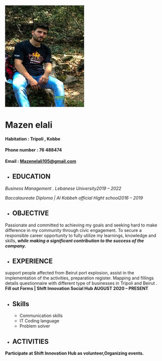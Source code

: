 ![This is Mazenelali img.](mazen.jpg "Mazenelali cv")

# Mazen elali

#### **Habitation** : Tripoli , Kobbe
#### **Phone number** : 76 488474
#### **Email** : Mazenelali105@gmail.com

* ## EDUCATION
 _Business Management . Lebanese University2019 – 2022_

_Baccalaureate Diploma | Al Kobbeh official Hight school2016 – 2019_

* ## OBJECTIVE
Passionate and committed to achieving my goals and seeking hard to make difference in my community through civic engagement. To secure a responsible career opportunity to fully utilize my learnings, knowledge and skills, _**while making a significant contribution to the success of the company.**_

* ## EXPERIENCE
support people affected from Beirut port explosion, assist in the implementation of the activities, preparation register. Mapping and fillings details questionnaire with different type of businesses in Tripoli and Beirut . **Fill out Forms | Shift Innovation Social Hub
AUGUST 2020 – PRESENT**
 
* ## Skills
    * Communication skills   
    * IT Coding language
    * Problem solver

* ## ACTIVITIES
**Participate at Shift Innovation Hub as volunteer,Organizing events.**
